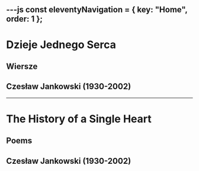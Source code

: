 ---js
const eleventyNavigation = {
	key: "Home",
	order: 1
};
---

# Dzieje Jednego Serca

## Wiersze

## Czesław Jankowski (1930-2002)

<hr>

# The History of a Single Heart

## Poems

## Czesław Jankowski (1930-2002)
